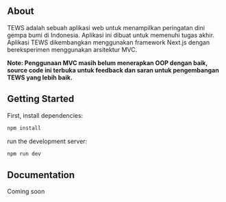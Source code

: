 ## About
TEWS adalah sebuah aplikasi web untuk menampilkan peringatan dini gempa bumi di Indonesia. Aplikasi ini dibuat untuk memenuhi tugas akhir. Aplikasi TEWS dikembangkan menggunakan framework Next.js dengan bereksperimen menggunakan arsitektur MVC. 

**Note: Penggunaan MVC masih belum menerapkan OOP dengan baik, source code ini terbuka untuk feedback dan saran untuk pengembangan TEWS yang lebih baik.**

## Getting Started

First, install dependencies:

```bash
npm install
```

run the development server:

```bash
npm run dev
```

## Documentation
Coming soon
